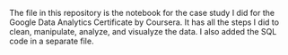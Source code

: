 The file in this repository is the notebook for the case study I did for the Google Data Analytics Certificate by Coursera. It has all the steps I did to clean, manipulate, analyze, and visualyze the data. 
I also added the SQL code in a separate file.
